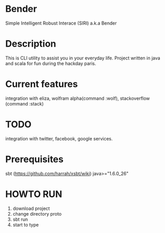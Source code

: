 Bender 
===
Simple Intelligent Robust Interace (SIRI) a.k.a Bender

Description
===
This is CLI utility to assist you in your everyday life.
Project written in java and scala for fun during the hackday paris.

Current features
===
integration with eliza, wolfram alpha(command :wolf), stackoverflow (command :stack)

TODO
===
integration with twitter, facebook, google services.

Prerequisites
===
sbt (https://github.com/harrah/xsbt/wiki)
java>="1.6.0_26" 

HOWTO RUN
===
1. download project
2. change directory proto
3. sbt run 
4. start to type
